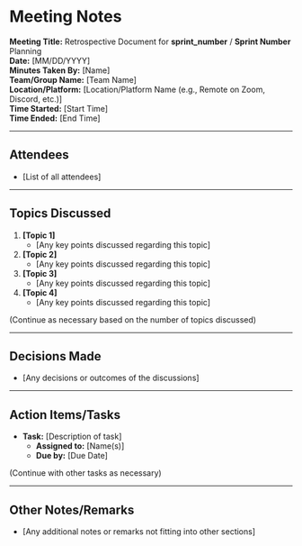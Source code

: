 # Meeting Notes

**Meeting Title:** Retrospective Document for **sprint_number** / **Sprint Number** Planning  
**Date:** [MM/DD/YYYY]  
**Minutes Taken By:** [Name]  
**Team/Group Name:** [Team Name]  
**Location/Platform:** [Location/Platform Name (e.g., Remote on Zoom, Discord, etc.)]  
**Time Started:** [Start Time]  
**Time Ended:** [End Time]

---

## Attendees

- [List of all attendees]

---

## Topics Discussed

1. **[Topic 1]**
   - [Any key points discussed regarding this topic]
2. **[Topic 2]**
   - [Any key points discussed regarding this topic]
3. **[Topic 3]**
   - [Any key points discussed regarding this topic]
4. **[Topic 4]**
   - [Any key points discussed regarding this topic]

(Continue as necessary based on the number of topics discussed)

---

## Decisions Made

- [Any decisions or outcomes of the discussions]

---

## Action Items/Tasks

- **Task:** [Description of task]
  - **Assigned to:** [Name(s)]
  - **Due by:** [Due Date]

(Continue with other tasks as necessary)

---

## Other Notes/Remarks

- [Any additional notes or remarks not fitting into other sections]
